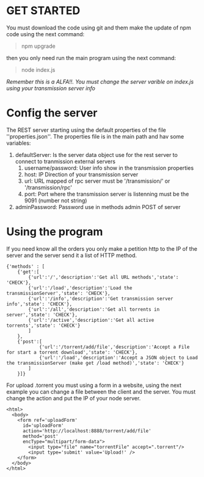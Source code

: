 # GET STARTED
You must download the code using git and them make the update of npm code using the next command:

> npm upgrade

then you only need run the main program using the next command:
> node index.js 

*Remember this is a ALFA!!. You must change the server varible on index.js using your transmission server info*

# Config the server
The REST server starting using the default properties of the file ''properties.json''. The properties file is in the main path and hav some variables:
1. defaultServer: Is the server data object use for the rest server to connect to tranmission external servers
   1. username/password: User info show in the transmission properties
   2. host: IP Direction of your transmission server
   3. url:  URL mapped of rpc server must be '/transmission/' or '/transmission/rpc'
   4. port: Port where the transmission server is listenning must be the 9091 (number not string)
2. adminPassword: Password use in methods admin POST of server
# Using the program
If you need know all the orders you only make a petition http to the IP of the server and the server send it a list of HTTP method.

```
{'methods' : [
    {'get':[
        {'url':'/','description':'Get all URL methods','state': 'CHECK'},
        {'url':'/load','description':'Load the transmissionServer','state': 'CHECK'},
        {'url':'/info','description':'Get transmission server info','state': 'CHECK'},
        {'url':'/all','description':'Get all torrents in server','state': 'CHECK'},
        {'url':'/active','description':'Get all active torrents','state': 'CHECK'}
        ]
    },
    {'post':[
            {'url':'/torrent/add/file','description':'Accept a File for start a torrent download','state': 'CHECK'},
            {'url':'/load','description':'Accept a JSON object to Load the transmissionServer (make get /load method)','state': 'CHECK'}
        ]
    }]}
```
For upload .torrent you must using a form in a website, using the next example you can change a file between the client and the server. You must change the action and put the IP of your node server.

```
<html>
  <body>
    <form ref='uploadForm' 
      id='uploadForm' 
      action='http://localhost:8888/torrent/add/file' 
      method='post' 
      encType="multipart/form-data">
        <input type="file" name="torrentFile" accept=".torrent"/>
        <input type='submit' value='Upload!' />
    </form>     
  </body>
</html>
```
